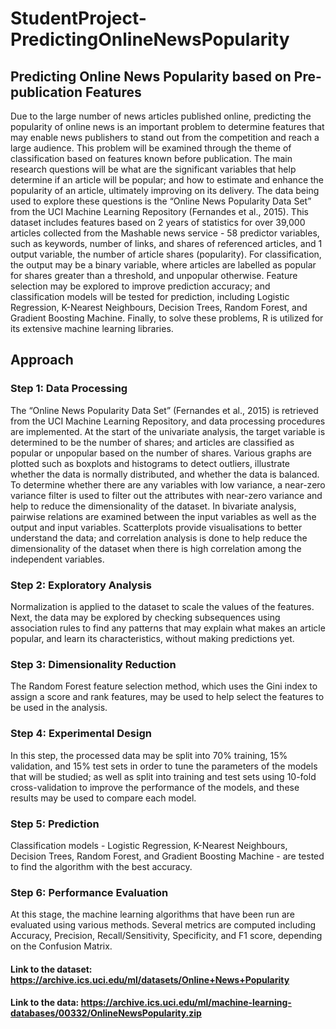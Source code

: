 # StudentProject-PredictingOnlineNewsPopularity

## Predicting Online News Popularity based on Pre-publication Features

Due to the large number of news articles published online, predicting the popularity of online news is an important problem to determine features that may enable news publishers to stand out from the competition and reach a large audience. This problem will be examined through the theme of classification based on features known before publication. The main research questions will be what are the significant variables that help determine if an article will be popular; and how to estimate and enhance the popularity of an article, ultimately improving on its delivery. The data being used to explore these questions is the “Online News Popularity Data Set” from the UCI Machine Learning Repository (Fernandes et al., 2015). This dataset includes features based on 2 years of statistics for over 39,000 articles collected from the Mashable news service - 58 predictor variables, such as keywords, number of links, and shares of referenced articles, and 1 output variable, the number of article shares (popularity). For classification, the output may be a binary variable, where articles are labelled as popular for shares greater than a threshold, and unpopular otherwise. Feature selection may be explored to improve prediction accuracy; and classification models will be tested for prediction, including Logistic Regression, K-Nearest Neighbours, Decision Trees, Random Forest, and Gradient Boosting Machine. Finally, to solve these problems, R is utilized for its extensive machine learning libraries.

## Approach

### Step 1: Data Processing

The “Online News Popularity Data Set” (Fernandes et al., 2015) is retrieved from the UCI Machine Learning Repository, and data processing procedures are implemented. At the start of the univariate analysis, the target variable is determined to be the number of shares; and articles are classified as popular or unpopular based on the number of shares. Various graphs are plotted such as boxplots and histograms to detect outliers, illustrate whether the data is normally distributed, and whether the data is balanced. To determine whether there are any variables with low variance, a near-zero variance filter is used to filter out the attributes with near-zero variance and help to reduce the dimensionality of the dataset. In bivariate analysis, pairwise relations are examined between the input variables as well as the output and input variables. Scatterplots provide visualisations to better understand the data; and correlation analysis is done to help reduce the dimensionality of the dataset when there is high correlation among the independent variables.

### Step 2: Exploratory Analysis

Normalization is applied to the dataset to scale the values of the features. Next, the data may be explored by checking subsequences using association rules to find any patterns that may explain what makes an article popular, and learn its characteristics, without making predictions yet.

### Step 3: Dimensionality Reduction

The Random Forest feature selection method, which uses the Gini index to assign a score and rank features, may be used to help select the features to be used in the analysis.

### Step 4: Experimental Design

In this step, the processed data may be split into 70% training, 15% validation, and 15% test sets in order to tune the parameters of the models that will be studied; as well as split into training and test sets using 10-fold cross-validation to improve the performance of the models, and these results may be used to compare each model.

### Step 5: Prediction

Classification models - Logistic Regression, K-Nearest Neighbours, Decision Trees, Random Forest, and Gradient Boosting Machine - are tested to find the algorithm with the best accuracy. 

### Step 6: Performance Evaluation

At this stage, the machine learning algorithms that have been run are evaluated using various methods. Several metrics are computed including Accuracy, Precision, Recall/Sensitivity, Specificity, and F1 score, depending on the Confusion Matrix.

#### Link to the dataset: https://archive.ics.uci.edu/ml/datasets/Online+News+Popularity

#### Link to the data: https://archive.ics.uci.edu/ml/machine-learning-databases/00332/OnlineNewsPopularity.zip

